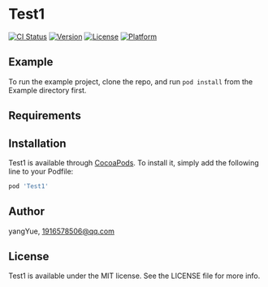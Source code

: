 # Test1

[![CI Status](https://img.shields.io/travis/yangYue/Test1.svg?style=flat)](https://travis-ci.org/yangYue/Test1)
[![Version](https://img.shields.io/cocoapods/v/Test1.svg?style=flat)](https://cocoapods.org/pods/Test1)
[![License](https://img.shields.io/cocoapods/l/Test1.svg?style=flat)](https://cocoapods.org/pods/Test1)
[![Platform](https://img.shields.io/cocoapods/p/Test1.svg?style=flat)](https://cocoapods.org/pods/Test1)

## Example

To run the example project, clone the repo, and run `pod install` from the Example directory first.

## Requirements

## Installation

Test1 is available through [CocoaPods](https://cocoapods.org). To install
it, simply add the following line to your Podfile:

```ruby
pod 'Test1'
```

## Author

yangYue, 1916578506@qq.com

## License

Test1 is available under the MIT license. See the LICENSE file for more info.
